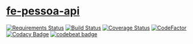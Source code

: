 # [fe-pessoa-api](https://github.com/fernandoe/fe-pessoa-api)

[![Requirements Status](https://requires.io/github/fernandoe/fe-pessoa-api/requirements.svg?branch=master)](https://requires.io/github/fernandoe/fe-pessoa-api/requirements/?branch=master)
[![Build Status](https://travis-ci.org/fernandoe/fe-pessoa-api.svg?branch=master)](https://travis-ci.org/fernandoe/fe-pessoa-api)
[![Coverage Status](https://coveralls.io/repos/github/fernandoe/fe-pessoa-api/badge.svg?branch=master)](https://coveralls.io/github/fernandoe/fe-pessoa-api?branch=master)
[![CodeFactor](https://www.codefactor.io/repository/github/fernandoe/fe-pessoa-api/badge)](https://www.codefactor.io/repository/github/fernandoe/fe-pessoa-api)
[![Codacy Badge](https://api.codacy.com/project/badge/Grade/448b2a953fc34f9e916c607a2e5fba75)](https://www.codacy.com/app/fernandoe/fe-pessoa-api?utm_source=github.com&amp;utm_medium=referral&amp;utm_content=fernandoe/fe-pessoa-api&amp;utm_campaign=Badge_Grade)
[![codebeat badge](https://codebeat.co/badges/812c736f-2308-475a-a449-58475567de50)](https://codebeat.co/projects/github-com-fernandoe-fe-pessoa-api-master)
